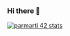 ### Hi there 👋

[![parmarti 42 stats](https://badge42.herokuapp.com/api/stats/iel-mach)](https://github.com/iel-mach/badge42)

